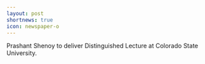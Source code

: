 ```yaml
---
layout: post
shortnews: true
icon: newspaper-o
---
```


Prashant Shenoy to deliver Distinguished Lecture at Colorado State University.
